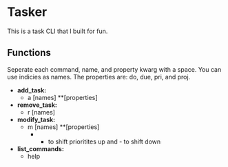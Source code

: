# Tasker

This is a task CLI that I built for fun.

## Functions
Seperate each command, name, and property kwarg with a space. You can use indicies as names. The properties are: do, due, pri, and proj.

- **add_task:**
    - a \[names] \*\*\[properties]
- **remove_task:**
    - r \[names]
- **modify_task:**
    - m \[names] \*\*\[properties]
        - + to shift prioritites up and - to shift down
- **list_commands:**
    - help

